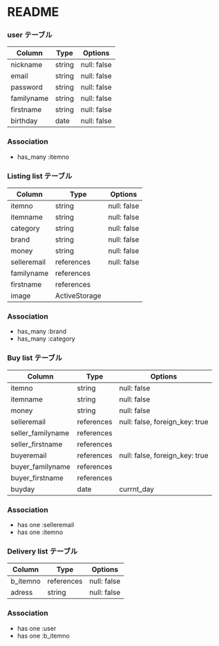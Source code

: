 # README

### user テーブル

| Column       | Type    | Options     |
| ------------ | ------- | ----------- |
| nickname     | string  | null: false |
| email        | string  | null: false |
| password     | string  | null: false |
| familyname   | string  | null: false |
| firstname    | string  | null: false |
| birthday     | date    | null: false |

### Association
- has_many :itemno



### Listing list テーブル

| Column     | Type             | Options     |
| ---------- | ---------------- | ----------- |
| itemno     | string           | null: false |
| itemname   | string           | null: false |
| category   | string           | null: false |
| brand      | string           | null: false |
| money      | string           | null: false |
| selleremail| references       | null: false |
| familyname | references       |             |
| firstname  | references       |             |
| image      | ActiveStorage    |             |

### Association

- has_many :brand
- has_many :category



### Buy list テーブル

| Column            | Type             | Options                         |
| ------------------| ---------------- | --------------------------------|
| itemno            | string           | null: false                     |
| itemname          | string           | null: false                     |
| money             | string           | null: false                     |
| selleremail       | references       | null: false, foreign_key: true  |
| seller_familyname | references       |                                 |
| seller_firstname  | references       |                                 |
| buyeremail        | references       | null: false, foreign_key: true  |
| buyer_familyname  | references       |                                 |
| buyer_firstname   | references       |                                 |
| buyday            | date             | currnt_day                      |

### Association
- has one :selleremail 
- has one :itemno

### Delivery list テーブル

| Column            | Type             | Options                         |
| ------------------| ---------------- | --------------------------------|
| b_itemno          | references       | null: false                     |
| adress            | string           | null: false                     |

### Association
- has one :user
- has one :b_itemno